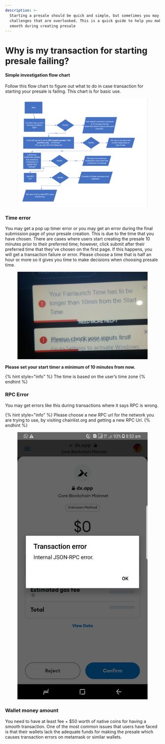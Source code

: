 ```yaml
---
description: >-
  Starting a presale should be quick and simple, but sometimes you may face
  challenges that are overlooked. This is a quick guide to help you make things
  smooth during creating presale
---
```


# Why is my transaction for starting presale failing?

#### Simple investigation flow chart <a href="#simple-investigation-flow-chart" id="simple-investigation-flow-chart"></a>

Follow this flow chart to figure out what to do in case transaction for starting your presale is failing. This chart is for basic use.

&#x20;

<figure><img src="../../.gitbook/assets/image (20).png" alt=""><figcaption></figcaption></figure>

### Time error

You may get a pop up timer error or you may get an error during the final submission page of your presale creation. This is due to the time that you have chosen. There are cases where users start creating the presale 10 minutes prior to their preferred time; however, click submit after their preferred time that they've chosen on the first page. If this happens, you will get a transaction failure or error. Please choose a time that is half an hour or more so it gives you time to make decisions when choosing presale time.

<figure><img src="../../.gitbook/assets/image (1).png" alt=""><figcaption></figcaption></figure>

**Please set your start timer a minimum of 10 minutes from now.**&#x20;

{% hint style="info" %}
The time is based on the user’s time zone
{% endhint %}

### RPC Error

You may get errors like this during transactions where it says RPC is wrong.

{% hint style="info" %}
Please choose a new RPC url for the network you are trying to use, by visiting chainlist.org and getting a new RPC Url.
{% endhint %}

<figure><img src="../../.gitbook/assets/image (36).png" alt=""><figcaption></figcaption></figure>

### Wallet money amount&#x20;

You need to have at least fee + $50 worth of native coins for having a smooth transaction. One of the most common issues that users have faced is that their wallets lack the adequate funds for making the presale which causes transaction errors on metamask or similar wallets.
